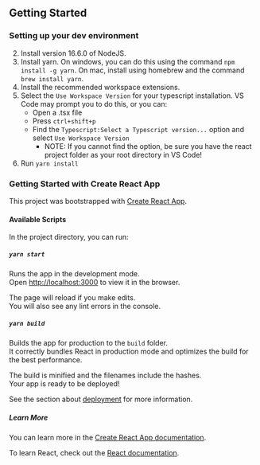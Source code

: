 ## Getting Started
### Setting up your dev environment
2. Install version 16.6.0 of NodeJS.
3. Install yarn. On windows, you can do this using the command `npm install -g yarn`. On mac, install using homebrew and the command `brew install yarn`.
4. Install the recommended workspace extensions.
5. Select the `Use Workspace Version` for your typescript installation. VS Code may prompt you to do this, or you can:
    - Open a .tsx file
    - Press `ctrl+shift+p`
    - Find the `Typescript:Select a Typescript version...` option and select `Use Workspace Version`
        - NOTE: If you cannot find the option, be sure you have the react project folder as your root directory in VS Code!
6. Run `yarn install`

### Getting Started with Create React App

This project was bootstrapped with [Create React App](https://github.com/facebook/create-react-app).

#### Available Scripts

In the project directory, you can run:

##### `yarn start`

Runs the app in the development mode.\
Open [http://localhost:3000](http://localhost:3000) to view it in the browser.

The page will reload if you make edits.\
You will also see any lint errors in the console.

##### `yarn build`

Builds the app for production to the `build` folder.\
It correctly bundles React in production mode and optimizes the build for the best performance.

The build is minified and the filenames include the hashes.\
Your app is ready to be deployed!

See the section about [deployment](https://facebook.github.io/create-react-app/docs/deployment) for more information.

##### Learn More

You can learn more in the [Create React App documentation](https://facebook.github.io/create-react-app/docs/getting-started).

To learn React, check out the [React documentation](https://reactjs.org/).
